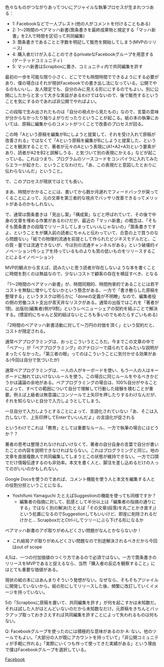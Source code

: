 
色々なものがつながりあってついにアジャイルな執筆プロセスが生まれつつある：
- 1: Facebookなどで一人ブレスト(他の人がコメントを付けることもある)
- 2: 1～2時間のペアマッハ新書(箇条書きを最終成果物と規定する「マッハ新書」を2人で時間を区切って共同編集)
- 3: 箇条書きであることと字数を明記して販売を開始してしまう(MVPのリリース)
- 4: 購入者だけが入ることのできるprivateなFacebookグループを用意する(ゲーテッドコミュニティ)
- 5: マッハ新書はScrapboxに置き、コミュニティ内で共同編集を許す

最初の一歩を可能な限り小さく、どこででも隙間時間でできるようにする必要があり、僕の場合はそれが現状Facebookでの書き出し法になっている。公開でやるのもいいし、友人限定でも、自分のみに見える形ににするのでもよい。別に公開にしたからと言って大きな実益があるわけではないので、後で販売するということを気にするのであれば非公開でやればよい。

この段階で生み出されたものは「自分の視点から見たもの」なので、言葉の意味が分からなかったり独りよがりだったりということが起こる。紙の本の執筆においては、原稿に編集からのコメントがつくことで改善のプロセスが回る。

この時「Aという原稿を編集がBにしようと提案して、それを受け入れて原稿が改善される」ではなくて「Aという原稿を編集がBにしようと提案した、ということを観測することで、著者が元々のAという表現に(A1+A2+A3)という要素があり、読者がA2をB2と誤解しうる、と気づいて別の表現にかえる」などが起こっている。これはつまり、プログラムのソースコードをコンパイラに入れてみたらエラーが起きた、ということなわけだ。「あ、この表現だと意図したとおりに伝わらないんだ」ということ。

で、このプロセスが現状ではとても長い。

まあ、時間がかかることには、書いてから数か月遅れでフィードバックが戻ってくることによって、元の文章を第三者的な視点でバッサリ改善できるってメリットがあるのかもしれない。

で、通常は箇条書きは「見出し案」「構成案」などと呼ばれていて、その後で中身の文章を埋める作業があるわけだが、最近の「マッハ新書」の概念は、「そもそも箇条書きの段階でリリースしてしまっていいんじゃないの」「箇条書きですよ、ということをが購入前の読者にちゃんと伝わっていて、合意の上で買うのなら問題ない」「紙での物理的流通を前提として作られたビジネスモデルだと、この質・量では流通できないが、今は別の流通チャンネルがある」という破壊的イノベーション(今シェアを持っているものよりも質の低いものをリリースすることによるイノベーション)

MVP的観点から言えば、読みたいと思う読者が存在しないような本を書くことに時間を割くのは無益なので、少ないコストで顧客の存在を検証すべき、となる

「1～2時間のペアマッハ新書」が、時間同期的、時間拘束的であることには若干コストを無駄に増やしてないかという懸念がある、一方で「書き散らした原稿を整理する」というタスクは明らかに「doneの定義が不明瞭」なので、編集者役の側の労働コスト支出が青天井なリスクがある。通常の出版ではこれを「著者が1割、出版社(編集者)側が9割」というレベニューシェアの契約を結ぶことで解決する。(慣習的にちゃんと契約結ばないところも多いのでもめたらすごいもめる)

「2時間のペアマッハ新書活動に対して～万円の対価を頂く」という契約だと、コストが限定される。

通常ペアプログラミングは、おっとこういうところだ。今までこの文章の中で「ペア～」が「ペアプログラミング」のアナロジーで語られてるみたいな説明がまったくなかった。「第三者の眼」ってのはこういうことに気付かせる効果がある(今回は自分で気づいたが)

通常ペアプログラミングは、一人の人がキーボードを使い、もう一人の人はキーボードに触れてはいけないルールを使う。この場合に同じルールをやるべきかどうかは議論の余地がある。ペアプログラミングの場合は、100%自分がやることによって、すべての範囲について自分で理解して行動した経験を積むことが重要。例えば上級者は無意識にコンソールで上矢印を押したりするわけなんだが、それを知らないと自分で入力しようとしてしまう。

一旦自分で入力しようとすることによって、言語化されていない「あ、そこは入力しないで、上矢印押してEnterでいいんだよ」の言語化が促される

というわけでこれは「教育」としては重要なルール、一方で執筆の場合にはどうか？？

著者の思考は整理されなければいけなくて、著者の自分自身の言葉で自分が書いたことの内容を説明できなければならない。これはプログラミングと同じ。地の文章を直接複数人で共同編集してしまうとこの状態が維持できない。一方で口頭でだけ情報伝達するのも非効率。本文を書く人と、脚注を差し込めるだけの人ってのがいいのかもしれない。

Google Docsを使うのであれば、コメント機能を使う人と本文を編集する人との役割分担ということになる。
- Yoshifumi Yamaguchi たとえばSuggestionの機能を使っても同様ですか？
    - 編集者の指摘に対して、肌感として半分以上は「編集者の指摘の通りにする」ではなく別の解決(たとえば「その文章(段落)を丸ごとかき直す」)という処置になるのでSuggestionしてもいいけど、即座に削除されるだけかと…
ScrapboxだとCtrl-iしてツリーにぶら下げる形になるか

ペアマッハ新書のアポ取りがめんどくさい問題がなんとかならないか！
- これ結局アポ取りがめんどくさい問題なので別途解決されるべきだから今回はout of scope

4,5は、一つの付加価値のつくり方であるので必須ではない。一方で箇条書きのリリースをMVPであると捉えるなら、当然「購入者の反応を観察すること」にはとても重要な価値がある。

現状の紙の本にはあんまりそういう発想がない。なぜなら、そもそもアジャイルに開発していないから。紙の形にしてリリースした後、頻繁に改訂していくイメージを持っていない。

5の「Scrapboxに原稿を置いて、共同編集を許す」が何を起こすかは未知数だ。それは試した人がほとんどいないのだから未知数なだけ。元原稿をきちんとバックアップ取っておきさえすれば共同編集を許すことによって失われるものは何もない。

Q: Facebookグループを使ったのには積極的な意味があるのか
A: ない。他のツールでもよい。「大部分の人が既にアカウントを持っていて」「非公開コミュニティが手軽に作れる」「実際にいくつも作って使ってきた実績がある」という理由で僕はFacebookグループを選択している。

[Facebook](https://www.facebook.com/nishiohirokazu/posts/10215259161768872)
